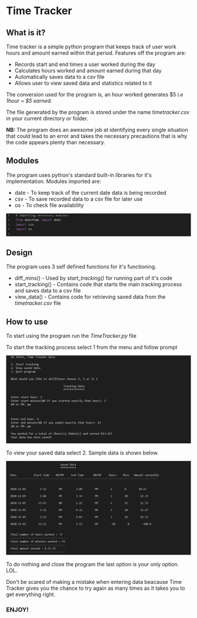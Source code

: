 <h1>Time Tracker</h1>

<h2>What is it?</h2>
<p>Time tracker is a simple  python program that keeps track of user work hours and amount earned within that period. Features off the program are:</p>
<ul>
<li>Records start and end times a user worked during the day</li>
<li>Calculates hours worked and amount earned during that day</li>
<li>Automatically saves data to a csv file</li>
<li>Allows user to view saved data and statistics related to it</li>
</ul>
<p>The conversion used for the program is, an hour worked generates $5 <i>i.e 1hour = $5 earned.</i></p>
<p>The file generated by the program is stored under the name <i>timetracker.csv</i> in your current directory or folder.</p>
<p><strong>NB:</strong> The program does an awesome job at identifying every single situation that could lead to an error and takes the necessary precautions that is why the code appears plenty than necessary.</p>

<h2>Modules</h2>
<p>The program uses python's standard built-in libraries for it's implementation. Modules imported are:</p>
<ul>
<li>date - To keep track of the current date data is being recorded</li>
<li>csv -  To save recorded data to a csv file for later use</li>
<li>os - To check file availability</li>
</ul>
<img src="./asset/modules.png" />

<h2>Design</h2>
<p>The program uses 3 self defined functions for it's functioning.</p>
<ul>
<li>diff_mins() - Used by <i>start_tracking()</i> for running part of it's code</li>
<li>start_tracking() - Contains code that starts the main tracking process and saves data to a csv file</li>
<li>view_data() - Contains code for retrieving saved data from the <i>timetracker.csv</i> file</li>
</ul>

<h2>How to use</h2>
<p>To start using the program run the <i>TimeTracker.py</i> file</p>
<p>To start the tracking process select 1 from the menu and follow prompt</p>
<img src="./asset/start.png" />
<p>To view your saved data select 2. Sample data is shown below.</p>
<img src="./asset/saved.png" />
<p>To do nothing and close the program the last option is your only option. LOL.</p>
<p>Don't be scared of making a mistake when entering data beacause Time Tracker gives you the chance to try again as many times as it takes you to get everything right.</p>
<h3>ENJOY!</h3>